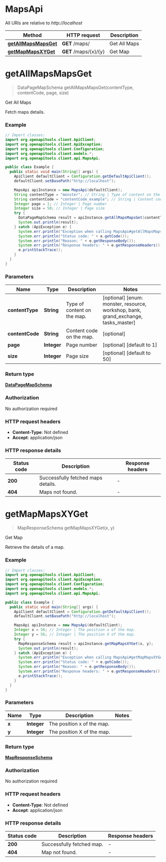 # MapsApi

All URIs are relative to *http://localhost*

| Method | HTTP request | Description |
|------------- | ------------- | -------------|
| [**getAllMapsMapsGet**](MapsApi.md#getAllMapsMapsGet) | **GET** /maps/ | Get All Maps |
| [**getMapMapsXYGet**](MapsApi.md#getMapMapsXYGet) | **GET** /maps/{x}/{y} | Get Map |


<a id="getAllMapsMapsGet"></a>
# **getAllMapsMapsGet**
> DataPageMapSchema getAllMapsMapsGet(contentType, contentCode, page, size)

Get All Maps

Fetch maps details.

### Example
```java
// Import classes:
import org.openapitools.client.ApiClient;
import org.openapitools.client.ApiException;
import org.openapitools.client.Configuration;
import org.openapitools.client.models.*;
import org.openapitools.client.api.MapsApi;

public class Example {
  public static void main(String[] args) {
    ApiClient defaultClient = Configuration.getDefaultApiClient();
    defaultClient.setBasePath("http://localhost");

    MapsApi apiInstance = new MapsApi(defaultClient);
    String contentType = "monster"; // String | Type of content on the map.
    String contentCode = "contentCode_example"; // String | Content code on the map.
    Integer page = 1; // Integer | Page number
    Integer size = 50; // Integer | Page size
    try {
      DataPageMapSchema result = apiInstance.getAllMapsMapsGet(contentType, contentCode, page, size);
      System.out.println(result);
    } catch (ApiException e) {
      System.err.println("Exception when calling MapsApi#getAllMapsMapsGet");
      System.err.println("Status code: " + e.getCode());
      System.err.println("Reason: " + e.getResponseBody());
      System.err.println("Response headers: " + e.getResponseHeaders());
      e.printStackTrace();
    }
  }
}
```

### Parameters

| Name | Type | Description  | Notes |
|------------- | ------------- | ------------- | -------------|
| **contentType** | **String**| Type of content on the map. | [optional] [enum: monster, resource, workshop, bank, grand_exchange, tasks_master] |
| **contentCode** | **String**| Content code on the map. | [optional] |
| **page** | **Integer**| Page number | [optional] [default to 1] |
| **size** | **Integer**| Page size | [optional] [default to 50] |

### Return type

[**DataPageMapSchema**](DataPageMapSchema.md)

### Authorization

No authorization required

### HTTP request headers

 - **Content-Type**: Not defined
 - **Accept**: application/json

### HTTP response details
| Status code | Description | Response headers |
|-------------|-------------|------------------|
| **200** | Successfully fetched maps details. |  -  |
| **404** | Maps not found. |  -  |

<a id="getMapMapsXYGet"></a>
# **getMapMapsXYGet**
> MapResponseSchema getMapMapsXYGet(x, y)

Get Map

Retrieve the details of a map.

### Example
```java
// Import classes:
import org.openapitools.client.ApiClient;
import org.openapitools.client.ApiException;
import org.openapitools.client.Configuration;
import org.openapitools.client.models.*;
import org.openapitools.client.api.MapsApi;

public class Example {
  public static void main(String[] args) {
    ApiClient defaultClient = Configuration.getDefaultApiClient();
    defaultClient.setBasePath("http://localhost");

    MapsApi apiInstance = new MapsApi(defaultClient);
    Integer x = 56; // Integer | The position x of the map.
    Integer y = 56; // Integer | The position X of the map.
    try {
      MapResponseSchema result = apiInstance.getMapMapsXYGet(x, y);
      System.out.println(result);
    } catch (ApiException e) {
      System.err.println("Exception when calling MapsApi#getMapMapsXYGet");
      System.err.println("Status code: " + e.getCode());
      System.err.println("Reason: " + e.getResponseBody());
      System.err.println("Response headers: " + e.getResponseHeaders());
      e.printStackTrace();
    }
  }
}
```

### Parameters

| Name | Type | Description  | Notes |
|------------- | ------------- | ------------- | -------------|
| **x** | **Integer**| The position x of the map. | |
| **y** | **Integer**| The position X of the map. | |

### Return type

[**MapResponseSchema**](MapResponseSchema.md)

### Authorization

No authorization required

### HTTP request headers

 - **Content-Type**: Not defined
 - **Accept**: application/json

### HTTP response details
| Status code | Description | Response headers |
|-------------|-------------|------------------|
| **200** | Successfully fetched map. |  -  |
| **404** | Map not found. |  -  |

